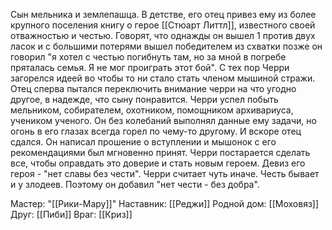 Сын мельника и землепашца. В детстве, его отец привез ему из более крупного поселения книгу о герое [[Стюарт Литтл]], известного своей отважностью и честью. Говорят, что однажды он вышел 1 против двух ласок и с большими потерями вышел победителем из схватки позже он говорил "я хотел с честью погибнуть там, но за мной в погребе пряталась семья. Я не мог проиграть этот бой". С тех пор Черри загорелся идеей во чтобы то ни стало стать членом мышиной стражи. Отец сперва пытался переключить внимание черри на что угодно другое, в надежде, что сыну понравится. Черри успел побыть мельником, собирателем, охотником, помощником архивариуса, учеником ученого. Он без колебаний выполнял данные ему задачи, но огонь в его глазах всегда горел по чему-то другому. И вскоре отец сдался. Он написал прошение о вступлении и мышонок с его рекомендациями был мгновенно принят. Черри постарается сделать все, чтобы оправдать это доверие и стать новым героем. Девиз его героя - "нет славы без чести". Черри считает чуть иначе. Честь бывает и у злодеев. Поэтому он добавил "нет чести - без добра".

Мастер: "[[Рики-Мару]]"
Наставник: [[Реджи]]
Родной дом: [[Моховяз]]
Друг: [[Пиби]]
Враг: [[Криз]]